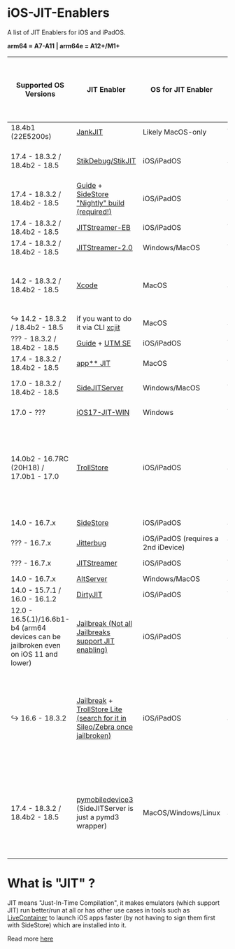 # iOS-JIT-Enablers
A list of JIT Enablers for iOS and iPadOS.

**arm64 = A7-A11 | arm64e = A12+/M1+**

 | Supported OS Versions | JIT Enabler | OS for JIT Enabler | Supported SoC architecture | TestFlight available | Recommended | Shortcuts | Specifically designed 3rd Party Dylibs to make JIT eanabling easier |
 |---------|---------|--------|-------|-------|-------|------|------|
 | 18.4b1 (22E5200s) | [JankJIT](https://gist.github.com/JJTech0130/142aee0f7bda9c61a421140d17afbdeb) | Likely MacOS-only | arm64🤷‍♂️,arm64e✅ |No| 🤷‍♂ |No|No|
 | 17.4 - 18.3.2 / 18.4b2 - 18.5 | [StikDebug/StikJIT](https://github.com/StephenDev0/StikJIT) | iOS/iPadOS | arm64✅,arm64e✅ |[Yes](https://testflight.apple.com/join/8rHFcgzC)|  ✅ (recommended to use with SideStore) |Yes|No|
 | 17.4 - 18.3.2 / 18.4b2 - 18.5 | [Guide](https://sidestore.io) + [SideStore "Nightly" build (required!)](https://github.com/SideStore/SideStore/releases/tag/nightly) | iOS/iPadOS | arm64✅,arm64e✅ |No| ✅ (Recommended to use with StikDebug) |No|No|
 | 17.4 - 18.3.2 / 18.4b2 - 18.5 | [JITStreamer-EB](https://github.com/jkcoxson/JitStreamer-EB) | iOS/iPadOS | arm64🤷‍♂️,arm64e✅ |No| ❌ |No|No|
 | 17.4 - 18.3.2 / 18.4b2 - 18.5 | [JITStreamer-2.0](https://github.com/jawshoeadan/JITStreamer-2.0) | Windows/MacOS | arm64🤷‍♂️,arm64e✅ |No| ❌ |No|No|
 | 14.2 - 18.3.2 / 18.4b2 - 18.5 | [Xcode](https://apps.apple.com/de/app/xcode/id497799835?l=en-GB&mt=12) | MacOS | arm64✅,arm64e✅ |No| ❌ (Requires an active Xcode Project but doesn't need to be the same one as the app) |No|No|
 |↪️ 14.2 - 18.3.2 / 18.4b2 - 18.5 | if you want to do it via CLI [xcjit](https://github.com/wxwern/xcjit) | MacOS | arm64✅,arm64e✅ |No| ❌ |No|No
 | ??? - 18.3.2 / 18.4b2 - 18.5 | [Guide](https://youtu.be/1LHTr3QZVwQ?si=esiE19BqI-aV7G49) + [UTM SE](https://apps.apple.com/de/app/utm-se-retro-pc-emulator/id1564628856?l=en-GB) | iOS/iPadOS | arm64🤷‍♂️,arm64e✅ |No| ❌ |No|No|
 | 17.4 - 18.3.2 / 18.4b2 - 18.5 | [app** JIT](https://www.youtube.com/watch?v=xvFZjo5PgG0) | MacOS | amr64🤷‍♂️,arm64e✅ |No| ❌ |No|No|
 | 17.0 - 18.3.2 / 18.4b2 - 18.5 | [SideJITServer](https://github.com/stossy11/SideJITServer) | Windows/MacOS | arm64🤷‍♂️,arm64e✅ |No| ✅ (if on 17.0.1 - 17.3.1, otherwise no)
 | 17.0 - ??? | [iOS17-JIT-WIN](https://github.com/fritzlb/iOS17-JIT-WIN) | Windows | arm64🤷‍♂️,arm64e✅ |No| ❌ |No|No|
 | 14.0b2 - 16.7RC (20H18) / 17.0b1 - 17.0 | [TrollStore](https://ios.cfw.guide/installing-trollstore/) | iOS/iPadOS | arm64✅,arm64e✅ |No| ✅ |No|(Inject the following dylib into a TrollStore-installed App to have JIT enabled on default for them) [Yes](https://github.com/C4ndyF1sh/iOS-JIT-Enablers/releases/tag/TrollStoreJITEnabler.dylib)|
 | 14.0 - 16.7.x | [SideStore](https://sidestore.io) | iOS/iPadOS | arm64✅,arm64e✅ |No| ✅ (if on 16.7.x, otherwise no) |No|No|
 | ??? - 16.7.x | [Jitterbug](https://github.com/osy/Jitterbug) | iOS/iPadOS (requires a 2nd iDevice) | arm64🤷‍♂️,arm64e✅ |No| ❌ |No|No|
 | ??? - 16.7.x | [JITStreamer](https://github.com/jkcoxson/JitStreamer) | iOS/iPadOS | arm64🤷‍♂️,arm64e✅ |No| ❌ |No|No|
 | 14.0 - 16.7.x | [AltServer](https://altstore.io) | Windows/MacOS | arm64✅,arm64e✅ |No| ❌ |No|No|
 | 14.0 - 15.7.1 / 16.0 - 16.1.2 | [DirtyJIT](https://github.com/haxi0/DirtyJIT) | iOS/iPadOS | arm64🤷‍♂️,arm64e✅ |No| ❌ |No|No|
 | 12.0 - 16.5(.1)/16.6b1-b4 (arm64 devices can be jailbroken even on iOS 11 and lower) | [Jailbreak (Not all Jailbreaks support JIT enabling)](https://ios.cfw.guide/get-started/) | iOS/iPadOS | arm64✅,arm64e✅ |No| ✅ |No|No|
 |↪️ 16.6 - 18.3.2 | [Jailbreak](https://ios.cfw.guide/get-started/) + [TrollStore Lite (search for it in Sileo/Zebra once jailbroken)](https://havoc.app/package/trollstorelite?srsltid=AfmBOorVtTrW_VvOq42bb8zsG4CeTtGi3VmoEmaAnFgiTEnWqeqfdLZs) | iOS/iPadOS | arm64✅,arm64e❌ |No| ✅ (you can use normal TrollStore instead if you are on 14.0b2 - 16.7RC/17.0b1 - 17.0 if you dont want to jailbreak for some reason) |No|No|
| 17.4 - 18.3.2 / 18.4b2 - 18.5 | [pymobiledevice3](https://github.com/doronz88/pymobiledevice3) (SideJITServer is just a pymd3 wrapper) | MacOS/Windows/Linux | arm64✅,arm64e✅ |No| ❌ (kinda old now and has been shown to be unstable on a lot of networks (same as SideJITServer) and is a pain to use) |No|No|

# What is "JIT" ?
JIT means "Just-In-Time Compilation", it makes emulators (which support JIT) run better/run at all or has other use cases in tools such as [LiveContainer](https://github.com/LiveContainer/LiveContainer) to launch iOS apps faster (by not having to sign them first with SideStore) which are installed into it. 

Read more [here](https://en.wikipedia.org/wiki/Just-in-time_compilation)
